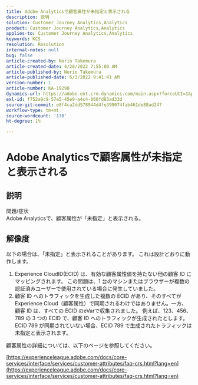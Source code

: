 ```yaml
---
title: Adobe Analyticsで顧客属性が未指定と表示される
description: 説明
solution: Customer Journey Analytics,Analytics
product: Customer Journey Analytics,Analytics
applies-to: Customer Journey Analytics,Analytics
keywords: KCS
resolution: Resolution
internal-notes: null
bug: false
article-created-by: Norio Takemura
article-created-date: 4/28/2022 7:55:00 AM
article-published-by: Norio Takemura
article-published-date: 6/3/2022 9:41:41 AM
version-number: 1
article-number: KA-19298
dynamics-url: https://adobe-ent.crm.dynamics.com/main.aspx?forceUCI=1&pagetype=entityrecord&etn=knowledgearticle&id=8aee8b7a-c8c6-ec11-a7b6-0022480a1af6
exl-id: f752a9c9-57e5-45e9-a4c4-066fd83ad33d
source-git-commit: e8f4ca2dd578944d4fe399074fab461de88ad247
workflow-type: tm+mt
source-wordcount: '170'
ht-degree: 1%

---
```


# Adobe Analyticsで顧客属性が未指定と表示される

## 説明

問題/症状
<br>Adobe Analyticsで、顧客属性が「未指定」と表示される。

## 解像度




以下の場合は、「未指定」と表示されることがあります。 これは設計どおりに動作します。

1. Experience CloudID(ECID) は、有効な顧客属性値を持たない他の顧客 ID にマッピングされます。 この問題は、1 台のマシンまたはブラウザーが複数の認証済みユーザーで使用されている場合に発生していました。
2. 顧客 ID へのトラフィックを生成した複数の ECID があり、そのすべてがExperience Cloud（顧客属性）で同期されるわけではありません。一方、顧客 ID は、すべての ECID のeVarで収集されました。 例えば、123、456、789 の 3 つの ECID で、顧客 ID へのトラフィックが生成されたとします。 ECID 789 が同期されていない場合、ECID 789 で生成されたトラフィックは未指定と表示されます。




顧客属性の詳細については、以下のページを参照してください。

[https://experienceleague.adobe.com/docs/core-services/interface/services/customer-attributes/faq-crs.html?lang=en](https://experienceleague.adobe.com/docs/core-services/interface/services/customer-attributes/faq-crs.html?lang=en)
